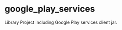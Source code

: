 google_play_services
====================

Library Project including Google Play services client jar.
